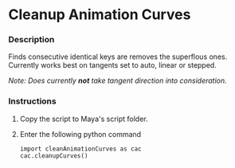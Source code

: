 # Cleanup Animation Curves

### Description

Finds consecutive identical keys are removes the superflous ones. Currently works best on tangents set to auto, linear or stepped.

_Note: Does currently **not** take tangent direction into consideration._

### Instructions

1. Copy the script to Maya's script folder.
2. Enter the following python command

    ```
    import cleanAnimationCurves as cac
    cac.cleanupCurves()
    ```
